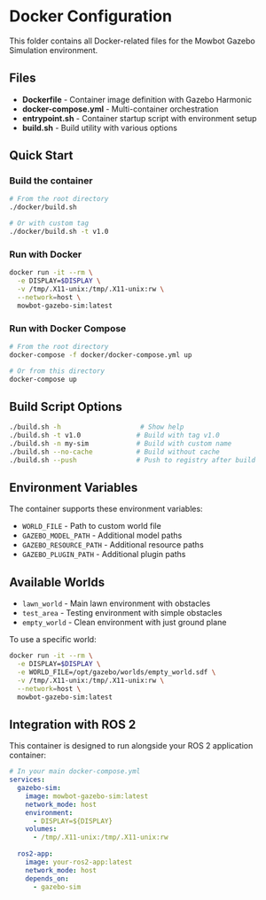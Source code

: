 # Docker Configuration

This folder contains all Docker-related files for the Mowbot Gazebo Simulation environment.

## Files

- **Dockerfile** - Container image definition with Gazebo Harmonic
- **docker-compose.yml** - Multi-container orchestration
- **entrypoint.sh** - Container startup script with environment setup
- **build.sh** - Build utility with various options

## Quick Start

### Build the container
```bash
# From the root directory
./docker/build.sh

# Or with custom tag
./docker/build.sh -t v1.0
```

### Run with Docker
```bash
docker run -it --rm \
  -e DISPLAY=$DISPLAY \
  -v /tmp/.X11-unix:/tmp/.X11-unix:rw \
  --network=host \
  mowbot-gazebo-sim:latest
```

### Run with Docker Compose
```bash
# From the root directory
docker-compose -f docker/docker-compose.yml up

# Or from this directory
docker-compose up
```

## Build Script Options

```bash
./build.sh -h                    # Show help
./build.sh -t v1.0              # Build with tag v1.0
./build.sh -n my-sim            # Build with custom name
./build.sh --no-cache           # Build without cache
./build.sh --push               # Push to registry after build
```

## Environment Variables

The container supports these environment variables:

- `WORLD_FILE` - Path to custom world file
- `GAZEBO_MODEL_PATH` - Additional model paths
- `GAZEBO_RESOURCE_PATH` - Additional resource paths
- `GAZEBO_PLUGIN_PATH` - Additional plugin paths

## Available Worlds

- `lawn_world` - Main lawn environment with obstacles
- `test_area` - Testing environment with simple obstacles
- `empty_world` - Clean environment with just ground plane

To use a specific world:
```bash
docker run -it --rm \
  -e DISPLAY=$DISPLAY \
  -e WORLD_FILE=/opt/gazebo/worlds/empty_world.sdf \
  -v /tmp/.X11-unix:/tmp/.X11-unix:rw \
  --network=host \
  mowbot-gazebo-sim:latest
```

## Integration with ROS 2

This container is designed to run alongside your ROS 2 application container:

```yaml
# In your main docker-compose.yml
services:
  gazebo-sim:
    image: mowbot-gazebo-sim:latest
    network_mode: host
    environment:
      - DISPLAY=${DISPLAY}
    volumes:
      - /tmp/.X11-unix:/tmp/.X11-unix:rw
  
  ros2-app:
    image: your-ros2-app:latest
    network_mode: host
    depends_on:
      - gazebo-sim
```
